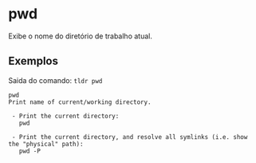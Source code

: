 # pwd

Exibe o nome do diretório de trabalho atual.

## Exemplos


Saida do comando: `tldr pwd`


```
pwd
Print name of current/working directory.

 - Print the current directory:
   pwd

 - Print the current directory, and resolve all symlinks (i.e. show the "physical" path):
   pwd -P
```
